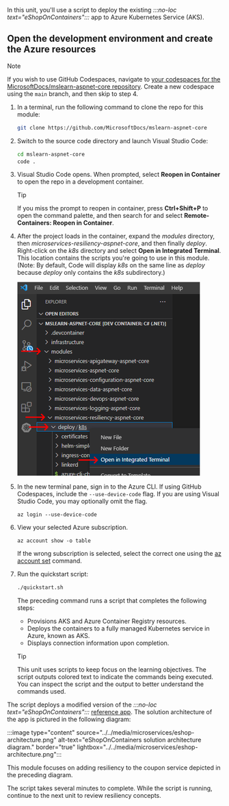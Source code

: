 In this unit, you'll use a script to deploy the existing *:::no-loc text="eShopOnContainers":::* app to Azure Kubernetes Service (AKS).

## Open the development environment and create the Azure resources

> [!NOTE]
> If you wish to use GitHub Codespaces, navigate to [your codespaces for the MicrosoftDocs/mslearn-aspnet-core repository](https://github.com/MicrosoftDocs/mslearn-aspnet-core/codespaces). Create a new codespace using the `main` branch, and then skip to step 4.

1. In a terminal, run the following command to clone the repo for this module:

    ```bash
    git clone https://github.com/MicrosoftDocs/mslearn-aspnet-core
    ```

1. Switch to the source code directory and launch Visual Studio Code:

    ```bash
    cd mslearn-aspnet-core
    code .
    ```

1. Visual Studio Code opens. When prompted, select **Reopen in Container** to open the repo in a development container.

    > [!TIP]
    > If you miss the prompt to reopen in container, press **Ctrl+Shift+P** to open the command palette, and then search for and select **Remote-Containers: Reopen in Container**.

1. After the project loads in the container, expand the *modules* directory, then *microservices-resiliency-aspnet-core*, and then finally *deploy*. Right-click on the *k8s* directory and select **Open in Integrated Terminal**. This location contains the scripts you're going to use in this module. (Note: By default, Code will display *k8s* on the same line as *deploy* because *deploy* only contains the *k8s* subdirectory.) 

    ![Screenshot of the explorer pane in Visual Studio Code. The context menu for the k8s folder is displayed, and Open in Integrated Terminal is selected.](../media/2-environment-setup/k8s-path.png)

1. In the new terminal pane, sign in to the Azure CLI. If using GitHub Codespaces, include the `--use-device-code` flag. If you are using Visual Studio Code, you may optionally omit the flag.

    ```azurecli
    az login --use-device-code
    ```

1. View your selected Azure subscription.

    ```azurecli
    az account show -o table
    ```

    If the wrong subscription is selected, select the correct one using the [az account set](/cli/azure/account#az-account-set) command.

1. Run the quickstart script:

    ```bash
    ./quickstart.sh
    ```

    The preceding command runs a script that completes the following steps:

    * Provisions AKS and Azure Container Registry resources.
    * Deploys the containers to a fully managed Kubernetes service in Azure, known as AKS.
    * Displays connection information upon completion.

    > [!TIP]
    > This unit uses scripts to keep focus on the learning objectives. The script outputs colored text to indicate the commands being executed. You can inspect the script and the output to better understand the commands used.

The script deploys a modified version of the *:::no-loc text="eShopOnContainers":::* [reference app](https://github.com/dotnet-architecture/eshoponcontainers). The solution architecture of the app is pictured in the following diagram:

:::image type="content" source="../../media/microservices/eshop-architecture.png" alt-text="eShopOnContainers solution architecture diagram." border="true" lightbox="../../media/microservices/eshop-architecture.png":::

This module focuses on adding resiliency to the coupon service depicted in the preceding diagram.

The script takes several minutes to complete. While the script is running, continue to the next unit to review resiliency concepts.
